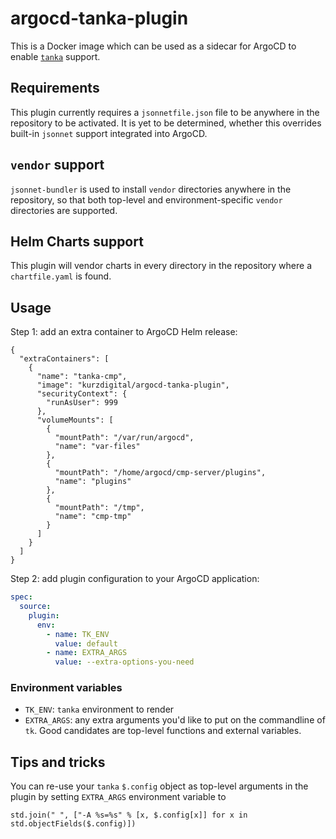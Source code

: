 # argocd-tanka-plugin

This is a Docker image which can be used as a sidecar for ArgoCD to enable [`tanka`](https://tanka.dev/) support.

## Requirements

This plugin currently requires a `jsonnetfile.json` file to be anywhere in the repository to be activated. It is yet to be determined, whether this overrides built-in `jsonnet` support integrated into ArgoCD.

## `vendor` support

`jsonnet-bundler` is used to install `vendor` directories anywhere in the repository, so that both top-level and environment-specific `vendor` directories are supported.

## Helm Charts support

This plugin will vendor charts in every directory in the repository where a `chartfile.yaml` is found.

## Usage

Step 1: add an extra container to ArgoCD Helm release:

```jsonnet
{
  "extraContainers": [
    {
      "name": "tanka-cmp",
      "image": "kurzdigital/argocd-tanka-plugin",
      "securityContext": {
        "runAsUser": 999
      },
      "volumeMounts": [
        {
          "mountPath": "/var/run/argocd",
          "name": "var-files"
        },
        {
          "mountPath": "/home/argocd/cmp-server/plugins",
          "name": "plugins"
        },
        {
          "mountPath": "/tmp",
          "name": "cmp-tmp"
        }
      ]
    }
  ]
}
```

Step 2: add plugin configuration to your ArgoCD application:

```yaml
spec:
  source:
    plugin:
      env:
        - name: TK_ENV
          value: default
        - name: EXTRA_ARGS
          value: --extra-options-you-need
```

### Environment variables

- `TK_ENV`: `tanka` environment to render
- `EXTRA_ARGS`: any extra arguments you'd like to put on the commandline of `tk`. Good candidates are top-level functions and external variables.

## Tips and tricks

You can re-use your `tanka` `$.config` object as top-level arguments in the plugin by setting `EXTRA_ARGS` environment variable to

```jsonnet
std.join(" ", ["-A %s=%s" % [x, $.config[x]] for x in std.objectFields($.config)])
```

